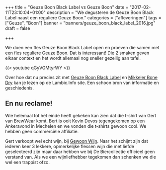 +++
title = "Geuze Boon Black Label vs Geuze Boon"
date = "2017-02-11T23:10:04+01:00"
description = "We degusteren de Geuze Boon Black Label naast een reguliere Geuze Boon."
categories = ["afleveringen"]
tags = ["Geuze", "Boon"]
banner = "banners/geuze_boon_black_label_2016.jpg"
draft = false

+++

We doen een fles Geuze Boon Black Label open en proeven die samen met een fles reguliere Geuze Boon. Dat is interessant! Die 2 smaken geven elkaar context en het wordt allemaal nog sneller gezellig aan tafel.

<!--more-->

{{< youtube qGyVGMtyrWY >}}

Over hoe dat nu precies zit met [Geuze Boon Black Label](https://www.lambic.info/Oude_Geuze_Boon_Black_Label) en [Mikkeler Bone Dry](https://www.lambic.info/Boon/Mikkeller_Oude_Geuze_Boon_Bone_Dry) kan je lezen op de Lambic.Info site. Een schoon bron van informatie en geschiedenis.

## En nu reclame!

Wie helemaal tot het einde heeft gekeken kan zien dat die t-shirt van Gert van [BrewWear](http://www.brewwear.eu/) komt. Bert is ooit Kevin Devos tegengekomen op een Ankeravond in Mechelen en we vonden die t-shirts gewoon cool. We hebben geen commerciële affiliatie.

Gert verkoopt wel echt wijn, bij [Gewoon Wijn](https://gewoonwijn.be/). Naar het schijnt zijn dat iederen keer 3 lekkere, opmerkelijke flessen wijn die met liefde geselecteerd zijn maar daar hebben we bij De Biercollectie officieel geen verstand van. Als we een wijnliefhebber tegekomen dan schenken we die wel een trappist ofzo.
